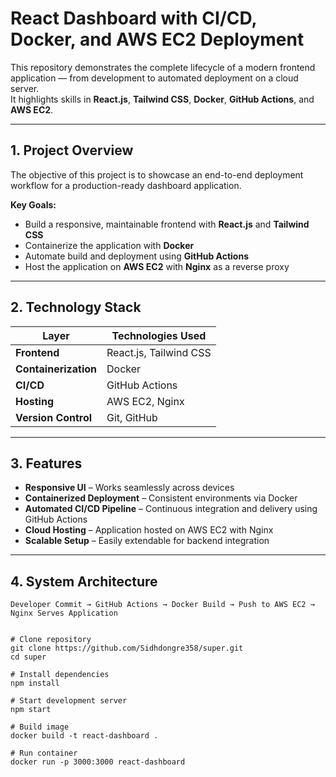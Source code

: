 # React Dashboard with CI/CD, Docker, and AWS EC2 Deployment

This repository demonstrates the complete lifecycle of a modern frontend application — from development to automated deployment on a cloud server.  
It highlights skills in **React.js**, **Tailwind CSS**, **Docker**, **GitHub Actions**, and **AWS EC2**.

---

## 1. Project Overview

The objective of this project is to showcase an end-to-end deployment workflow for a production-ready dashboard application.

**Key Goals:**
- Build a responsive, maintainable frontend with **React.js** and **Tailwind CSS**
- Containerize the application with **Docker**
- Automate build and deployment using **GitHub Actions**
- Host the application on **AWS EC2** with **Nginx** as a reverse proxy

---

## 2. Technology Stack

| Layer                | Technologies Used |
|----------------------|-------------------|
| **Frontend**         | React.js, Tailwind CSS |
| **Containerization** | Docker |
| **CI/CD**            | GitHub Actions |
| **Hosting**          | AWS EC2, Nginx |
| **Version Control**  | Git, GitHub |

---

## 3. Features

- **Responsive UI** – Works seamlessly across devices
- **Containerized Deployment** – Consistent environments via Docker
- **Automated CI/CD Pipeline** – Continuous integration and delivery using GitHub Actions
- **Cloud Hosting** – Application hosted on AWS EC2 with Nginx
- **Scalable Setup** – Easily extendable for backend integration

---

## 4. System Architecture

```plaintext
Developer Commit → GitHub Actions → Docker Build → Push to AWS EC2 → Nginx Serves Application


# Clone repository
git clone https://github.com/Sidhdongre358/super.git
cd super

# Install dependencies
npm install

# Start development server
npm start

# Build image
docker build -t react-dashboard .

# Run container
docker run -p 3000:3000 react-dashboard
